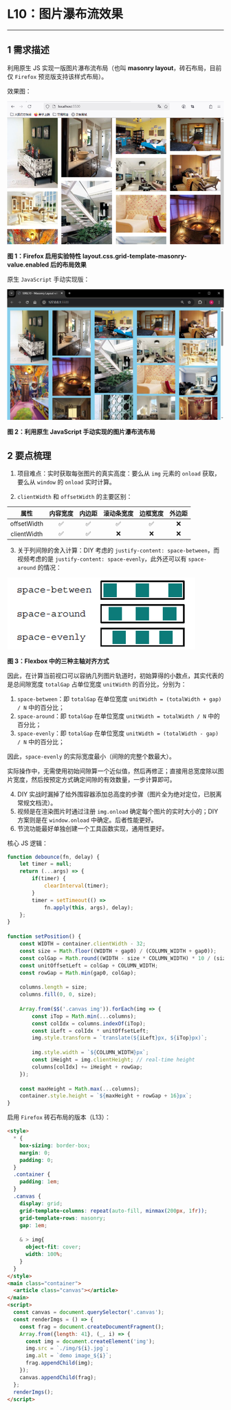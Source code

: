 # L10：图片瀑布流效果

---

## 1 需求描述

利用原生 JS 实现一版图片瀑布流布局（也叫 **masonry layout**，砖石布局，目前仅 `Firefox` 预览版支持该样式布局）。

效果图：

![](../assets/10.1.png)

**图 1：Firefox 启用实验特性 layout.css.grid-template-masonry-value.enabled 后的布局效果**

原生 `JavaScript` 手动实现版：

![](../assets/10.2.png)

**图 2：利用原生 JavaScript 手动实现的图片瀑布流布局**



## 2 要点梳理

1. 项目难点：实时获取每张图片的真实高度：要么从 `img` 元素的 `onload` 获取，要么从 `window` 的 `onload` 实时计算。

2. `clientWidth` 和 `offsetWidth` 的主要区别：

|    属性     | 内容宽度 | 内边距 | 滚动条宽度 | 边框宽度 | 外边距 |
| :---------: | :------: | :----: | :--------: | :------: | :----: |
| offsetWidth |    ✅     |   ✅    |     ✅      |    ✅     |   ❌    |
| clientWidth |    ✅     |   ✅    |     ❌      |    ❌     |   ❌    |

3. 关于列间隙的舍入计算：DIY 考虑的 `justify-content: space-between`，而视频考虑的是 `justify-content: space-evenly`，此外还可以有 `space-around` 的情况：

![](../assets/10.3.png)

**图 3：Flexbox 中的三种主轴对齐方式**

因此，在计算当前视口可以容纳几列图片轨道时，初始算得的小数点，其实代表的是总间隙宽度 `totalGap` 占单位宽度 `unitWidth` 的百分比，分别为：

1. `space-between`：即 `totalGap` 在单位宽度 `unitWidth = (totalWidth + gap) / N` 中的百分比；
2. `space-around`：即 `totalGap` 在单位宽度 `unitWidth = totalWidth / N` 中的百分比；
3. `space-evenly`：即 `totalGap` 在单位宽度 `unitWidth = (totalWidth - gap) / N` 中的百分比；

因此，`space-evenly` 的实际宽度最小（间隙的完整个数最大）。

实际操作中，无需使用初始间隙算一个近似值，然后再修正；直接用总宽度除以图片宽度，然后按预定方式确定间隙的有效数量，一步计算即可。

4. DIY 实战时漏掉了给外围容器添加总高度的步骤（图片全为绝对定位，已脱离常规文档流）。
5. 视频是在渲染图片时通过注册 `img.onload` 确定每个图片的实时大小的；DIY 方案则是在 `window.onload` 中确定。后者性能更好。
6. 节流功能最好单独创建一个工具函数实现，通用性更好。



核心 JS 逻辑：

```js
function debounce(fn, delay) {
    let timer = null;
    return (...args) => {
        if(timer) {
            clearInterval(timer);
        }
        timer = setTimeout(() => 
            fn.apply(this, args), delay);
    };
}

function setPosition() {
    const WIDTH = container.clientWidth - 32;
    const size = Math.floor((WIDTH + gap0) / (COLUMN_WIDTH + gap0));
    const colGap = Math.round((WIDTH - size * COLUMN_WIDTH) * 10 / (size - 1)) / 10;
    const unitOffsetLeft = colGap + COLUMN_WIDTH;
    const rowGap = Math.min(gap0, colGap);

    columns.length = size;
    columns.fill(0, 0, size);
    
    Array.from($$('.canvas img')).forEach(img => {
        const iTop = Math.min(...columns);
        const colIdx = columns.indexOf(iTop);
        const iLeft = colIdx * unitOffsetLeft;
        img.style.transform = `translate(${iLeft}px, ${iTop}px)`;

        img.style.width = `${COLUMN_WIDTH}px`;
        const iHeight = img.clientHeight; // real-time height
        columns[colIdx] += iHeight + rowGap;
    });

    const maxHeight = Math.max(...columns);
    container.style.height = `${maxHeight + rowGap + 16}px`;
}
```

启用 `Firefox` 砖石布局的版本（L13）：

```html
<style>
  * {
    box-sizing: border-box;
    margin: 0;
    padding: 0;
  }
  .container {
    padding: 1em;
  }
  .canvas {
    display: grid;
    grid-template-columns: repeat(auto-fill, minmax(200px, 1fr));
    grid-template-rows: masonry;
    gap: 1em;
    
    & > img{
      object-fit: cover;
      width: 100%;
    }
  }
</style>
<main class="container">
  <article class="canvas"></article>
</main>
<script>
  const canvas = document.querySelector('.canvas');
  const renderImgs = () => {
    const frag = document.createDocumentFragment();
    Array.from({length: 41}, (_, i) => {
      const img = document.createElement('img');
      img.src = `./img/${i}.jpg`;
      img.alt = `demo image_${i}`;
      frag.appendChild(img);
    });
    canvas.appendChild(frag);
  };
  renderImgs();
</script>
```


